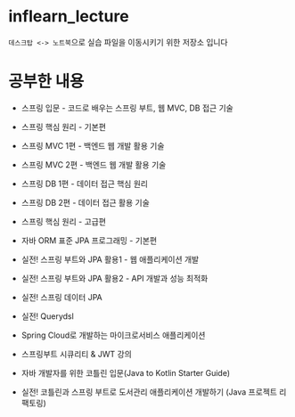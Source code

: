 # inflearn_lecture

`데스크탑 <-> 노트북`으로 실습 파일을 이동시키기 위한 저장소 입니다

# 공부한 내용

- 스프링 입문 - 코드로 배우는 스프링 부트, 웹 MVC, DB 접근 기술

- 스프링 핵심 원리 - 기본편

- 스프링 MVC 1편 - 백엔드 웹 개발 활용 기술

- 스프링 MVC 2편 - 백엔드 웹 개발 활용 기술

- 스프링 DB 1편 - 데이터 접근 핵심 원리

- 스프링 DB 2편 - 데이터 접근 활용 기술

- 스프링 핵심 원리 - 고급편

- 자바 ORM 표준 JPA 프로그래밍 - 기본편

- 실전! 스프링 부트와 JPA 활용1 - 웹 애플리케이션 개발

- 실전! 스프링 부트와 JPA 활용2 - API 개발과 성능 최적화

- 실전! 스프링 데이터 JPA

- 실전! Querydsl

- Spring Cloud로 개발하는 마이크로서비스 애플리케이션

- 스프링부트 시큐리티 & JWT 강의

- 자바 개발자를 위한 코틀린 입문(Java to Kotlin Starter Guide)

- 실전! 코틀린과 스프링 부트로 도서관리 애플리케이션 개발하기 (Java 프로젝트 리팩토링)
